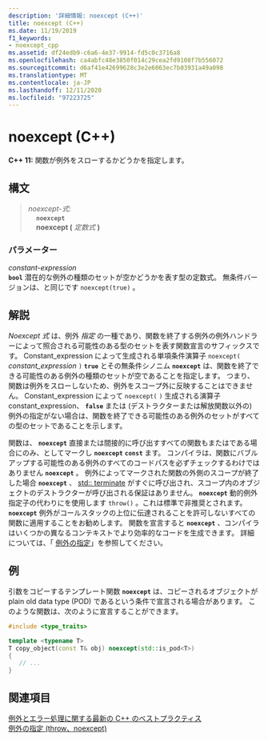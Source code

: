 ```yaml
---
description: '詳細情報: noexcept (C++)'
title: noexcept (C++)
ms.date: 11/19/2019
f1_keywords:
- noexcept_cpp
ms.assetid: df24edb9-c6a6-4e37-9914-fd5c0c3716a8
ms.openlocfilehash: ca4abfc48e3850f014c29cea2fd9108f7b556072
ms.sourcegitcommit: d6af41e42699628c3e2e6063ec7b03931a49a098
ms.translationtype: MT
ms.contentlocale: ja-JP
ms.lasthandoff: 12/11/2020
ms.locfileid: "97223725"
---
```

# <a name="noexcept-c"></a>noexcept (C++)

**C++ 11:** 関数が例外をスローするかどうかを指定します。

## <a name="syntax"></a>構文

> *noexcept-式*: \
> &nbsp;&nbsp;&nbsp;&nbsp;**`noexcept`**\
> &nbsp;&nbsp;&nbsp;&nbsp;**noexcept (** *定数式* **)**

### <a name="parameters"></a>パラメーター

*constant-expression*<br/>
**`bool`** 潜在的な例外の種類のセットが空かどうかを表す型の定数式。 無条件バージョンは、と同じです `noexcept(true)` 。

## <a name="remarks"></a>解説

*Noexcept 式* は、例外 *指定* の一種であり、関数を終了する例外の例外ハンドラーによって照合される可能性のある型のセットを表す関数宣言のサフィックスです。 Constant_expression によって生成される単項条件演算子 `noexcept(` *constant_expression* `)`  **`true`** とその無条件シノニム **`noexcept`** は、関数を終了できる可能性のある例外の種類のセットが空であることを指定します。 つまり、関数は例外をスローしないため、例外をスコープ外に反映することはできません。 Constant_expression によって `noexcept(`  `)` 生成される演算子 constant_expression、  **`false`** または (デストラクターまたは解放関数以外の) 例外の指定がない場合は、関数を終了できる可能性のある例外のセットがすべての型のセットであることを示します。

関数は、 **`noexcept`** 直接または間接的に呼び出すすべての関数もまたはである場合にのみ、としてマークし **`noexcept`** **`const`** ます。 コンパイラは、関数にバブルアップする可能性のある例外のすべてのコードパスを必ずチェックするわけではありません **`noexcept`** 。 例外によってマークされた関数の外側のスコープが終了した場合 **`noexcept`** 、 [std:: terminate](../standard-library/exception-functions.md#terminate) がすぐに呼び出され、スコープ内のオブジェクトのデストラクターが呼び出される保証はありません。 **`noexcept`** 動的例外指定子の代わりにを使用します `throw()` 。これは標準で非推奨とされます。 **`noexcept`** 例外がコールスタックの上位に伝達されることを許可しないすべての関数に適用することをお勧めします。 関数を宣言すると **`noexcept`** 、コンパイラはいくつかの異なるコンテキストでより効率的なコードを生成できます。 詳細については、「 [例外の指定](exception-specifications-throw-cpp.md)」を参照してください。

## <a name="example"></a>例

引数をコピーするテンプレート関数 **`noexcept`** は、コピーされるオブジェクトが plain old data type (POD) であるという条件で宣言される場合があります。 このような関数は、次のように宣言することができます。

```cpp
#include <type_traits>

template <typename T>
T copy_object(const T& obj) noexcept(std::is_pod<T>)
{
   // ...
}
```

## <a name="see-also"></a>関連項目

[例外とエラー処理に関する最新の C++ のベストプラクティス](errors-and-exception-handling-modern-cpp.md)<br/>
[例外の指定 (throw、noexcept)](exception-specifications-throw-cpp.md)
